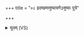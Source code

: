 +++
title = "०८ इदमहमामुष्यायणे३मुष्याः पुत्रे"

+++
<details><summary>मूलम् (VS)</summary>

इ॒दम॒हमा॑मुष्याय॒णे॒३॒॑मुष्याः॑ पु॒त्रे दुः॒ष्वप्न्यं॑ मृजे ॥
</details>
